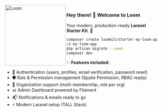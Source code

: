 <img align="left" title="Loom" src="https://raw.githubusercontent.com/siguici/art/HEAD/images/loom.svg" alt="Loom" height="200" />

### Hey there! 👋 Welcome to **Loom**

Your modern, production-ready **Laravel Starter Kit**. 🚀  

```sh
composer create loomkit/starter my-loom-app
cd my-loom-app
php artisan migrate --seed
composer dev
```

✨ **Features included:**

* 🔑 Authentication (users, profiles, email verification, password reset)
* 🛡️ Role & Permission management (Spatie Permission, RBAC ready)
* 🏢 Organization support (multi-membership, role per org)
* 📊 Admin Dashboard powered by Filament
* 📬 Notifications & emails ready to go
* ⚡ Modern Laravel setup (TALL Stack)
